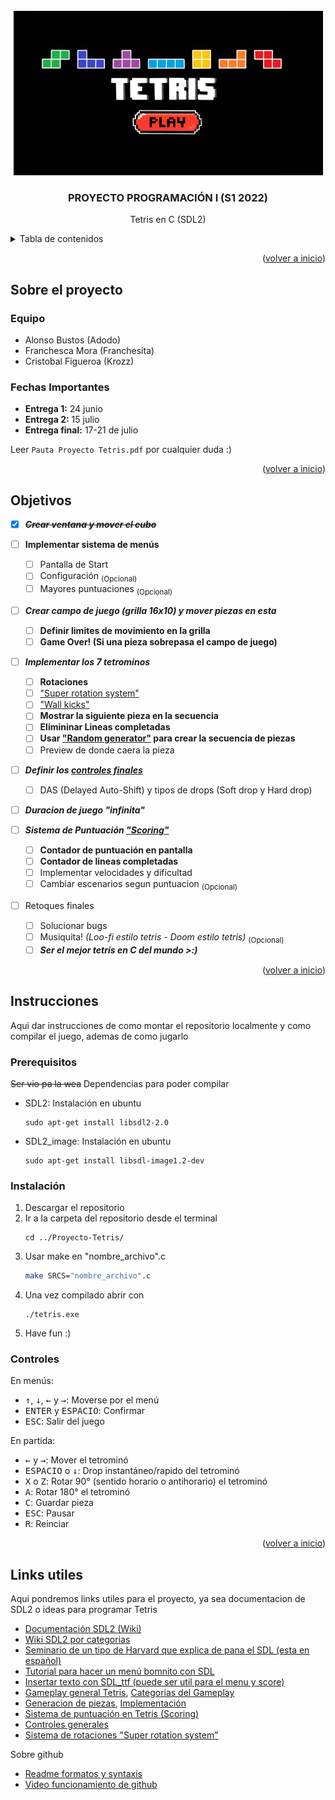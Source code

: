 <div id="top"></div>

<!-- PROJECT LOGO -->
<br />
<div align="center">
  </a>
    <img src="/assets/Portada.bmp" alt="Logo" width="495" height="263">
  </a>

  <h3 align="center">PROYECTO PROGRAMACIÓN I (S1 2022)</h3>

  <p align="center">
    Tetris en C (SDL2)
    <br />
  </p>
</div>

<!-- TABLE OF CONTENTS -->
<details>
  <summary>Tabla de contenidos</summary>
  <ol>
    <li>
      <a href="#sobre-el-proyecto">Sobre el proyecto</a>
    </li>
	<li><a href="#objetivos">Objetivos</a></li>
    <li>
      <a href="#instrucciones">Instrucciones</a>
      <ul>
        <li><a href="#prerequisitos">Prerequisitos</a></li>
        <li><a href="#instalación">Instalación</a></li>
		<li><a href="#controles">Controles</a></li>
      </ul>
    </li>
    <li><a href="#links-utiles">Links utiles</a></li>
  </ol>
</details>

<p align="right">(<a href="#top">volver a inicio</a>)</p>

<!-- ABOUT THE PROJECT -->
## Sobre el proyecto
### Equipo
* Alonso Bustos (Adodo)
* Franchesca Mora (Franchesita)
* Cristobal Figueroa (Krozz)

### Fechas Importantes
* **Entrega 1:** 24 junio
* **Entrega 2:** 15 julio
* **Entrega final:** 17-21 de julio

Leer `Pauta Proyecto Tetris.pdf` por cualquier duda :)

<p align="right">(<a href="#top">volver a inicio</a>)</p>

<!-- ROADMAP -->
## Objetivos

- [x] ~~***Crear ventana y mover el cubo***~~

- [ ] **Implementar sistema de menús**
    - [ ] Pantalla de Start
    - [ ] Configuración <sub>(Opcional)</sub>
    - [ ] Mayores puntuaciones  <sub>(Opcional)</sub>

- [ ] ***Crear campo de juego (grilla 16x10) y mover piezas en esta***
    - [ ] **Definir limites de movimiento en la grilla**
    - [ ] **Game Over! (Si una pieza sobrepasa el campo de juego)**

- [ ] ***Implementar los 7 tetrominos***
    - [ ] **Rotaciones**
     - [ ] ["Super rotation system"](https://tetris.wiki/Super_Rotation_System)
     - [ ] ["Wall kicks"](https://tetris.wiki/Super_Rotation_System#Wall_Kicks)
    - [ ] **Mostrar la siguiente pieza en la secuencia**
    - [ ] **Elimininar Lineas completadas**
    - [ ] **Usar ["Random generator"](https://www.educative.io/courses/game-development-js-tetris/xlKZA7B9lLr) para crear la secuencia de piezas**
    - [ ] Preview de donde caera la pieza

- [ ] ***Definir los [controles finales](https://strategywiki.org/wiki/Tetris/Controls)***
    - [ ] DAS (Delayed Auto-Shift) y tipos de drops (Soft drop y Hard drop)

- [ ] ***Duracion de juego "infinita"***

- [ ] ***Sistema de Puntuación ["Scoring"](https://tetris.wiki/Scoring)***
    - [ ] **Contador de puntuación en pantalla**
    - [ ] **Contador de lineas completadas**
    - [ ] Implementar velocidades y dificultad
    - [ ] Cambiar escenarios segun puntuacion <sub>(Opcional)</sub>

- [ ] Retoques finales
    - [ ] Solucionar bugs
    - [ ] Musiquita! _(Loo-fi estilo tetris - Doom estilo tetris)_ <sub>(Opcional)</sub>
    - [ ] ***Ser el mejor tetris en C del mundo >:)***

<p align="right">(<a href="#top">volver a inicio</a>)</p>

<!-- GETTING STARTED -->
## Instrucciones

Aqui dar instrucciones de como montar el repositorio localmente y como compilar el juego, ademas de como jugarlo

### Prerequisitos

~~Ser vio pa la wea~~
Dependencias para poder compilar

* SDL2: Instalación en ubuntu
  ```
  sudo apt-get install libsdl2-2.0
  ```
* SDL2_image: Instalación en ubuntu
  ```
  sudo apt-get install libsdl-image1.2-dev
  ```

### Instalación

1. Descargar el repositorio
2. Ir a la carpeta del repositorio desde el terminal
   ```
   cd ../Proyecto-Tetris/
   ```
3. Usar make en "nombre_archivo".c
   ```sh
   make SRCS="nombre_archivo".c
   ```
4. Una vez compilado abrir con
   ```
   ./tetris.exe
   ```
 5. Have fun :)

### Controles

En menús:
* <kbd>↑</kbd>, <kbd>↓</kbd>, <kbd>←</kbd> y <kbd>→</kbd>: Moverse por el menú
* <kbd>ENTER</kbd> y <kbd>ESPACIO</kbd>: Confirmar
* <kbd>ESC</kbd>: Salir del juego

En partida:
* <kbd>←</kbd> y <kbd>→</kbd>: Mover el tetrominó
* <kbd>ESPACIO</kbd> o <kbd>↓</kbd>: Drop  instantáneo/rapido del tetrominó
* <kbd>X</kbd> o <kbd>Z</kbd>: Rotar 90° (sentido horario o antihorario) el tetrominó
* <kbd>A</kbd>: Rotar 180° el tetrominó
* <kbd>C</kbd>: Guardar pieza
* <kbd>ESC</kbd>: Pausar
* <kbd>R</kbd>: Reinciar

<p align="right">(<a href="#top">volver a inicio</a>)</p>

<!-- ACKNOWLEDGMENTS -->
## Links utiles

Aqui pondremos links utiles para el proyecto, ya sea documentacion de SDL2 o ideas para programar Tetris

* [Documentación SDL2 (Wiki)](https://wiki.libsdl.org/)
* [Wiki SDL2 por categorias](https://wiki.libsdl.org/APIByCategory)
* [Seminario de un tipo de Harvard que explica de pana el SDL (esta en español)](https://youtu.be/yFLa3ln16w0)
* [Tutorial para hacer un menú bomnito con SDL](https://www.parallelrealities.co.uk/tutorials/widgets/widgets1.php)
* [Insertar texto con SDL_ttf (puede ser util para el menu y score)](https://www.parallelrealities.co.uk/tutorials/ttf/ttf1.php)
* [Gameplay general Tetris](https://tetris.wiki/Gameplay_of_Tetris), [Categorias del Gameplay](https://tetris.wiki/Category:Gameplay)
* [Generacion de piezas](https://tetris.wiki/Category:Gameplay), [Implementación](https://www.educative.io/courses/game-development-js-tetris/xlKZA7B9lLr)
* [Sistema de puntuación en Tetris (Scoring)](https://tetris.wiki/Scoring)
* [Controles generales](https://strategywiki.org/wiki/Tetris/Controls)
* [Sistema de rotaciones "Super rotation system"](https://tetris.wiki/Super_Rotation_System)

Sobre github
* [Readme formatos y syntaxis](https://docs.github.com/en/get-started/writing-on-github/getting-started-with-writing-and-formatting-on-github/basic-writing-and-formatting-syntax)
* [Video funcionamiento de github](https://youtu.be/8Dd7KRpKeaE)
